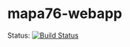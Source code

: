 mapa76-webapp
=============

Status: [![Build Status](https://travis-ci.org/hhba/mapa76-webapp.png)](https://travis-ci.org/hhba/mapa76-webapp)

